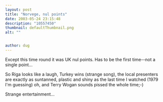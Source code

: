 ```yaml
---
layout: post
title: "Norvege, nul points"
date: 2003-05-24 23:15:48
description: "10557450"
thumbnail: defaultThumbnail.png
alt: ""


author: dug
---
```


<p>Except this time round it was UK nul points. Has to be the first time--not a single point...</p>

<p>So Riga looks like a laugh, Turkey wins (strange song), the local presenters are exactly as suntanned, plastic and shiny as the last time I watched (1979 I'm guessing) oh, and Terry Wogan sounds pissed the whole time;-)</p>

<p>Strange entertainment...</p>
